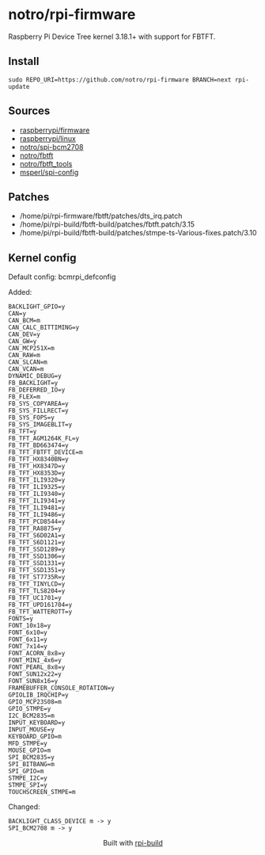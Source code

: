 notro/rpi-firmware
==========

Raspberry Pi Device Tree kernel 3.18.1+ with support for FBTFT.

Install
-------

```text
sudo REPO_URI=https://github.com/notro/rpi-firmware BRANCH=next rpi-update
```




Sources
-------
* [raspberrypi/firmware](https://github.com/raspberrypi/firmware/archive/2f9828c4577a858571b76eef3f7e1d3ff7ac1ba9.tar.gz)
* [raspberrypi/linux](https://github.com/raspberrypi/linux/archive/5fdce56c57f419a8f8a57a6c5b90d63deabca713.tar.gz)
* [notro/spi-bcm2708](https://github.com/notro/spi-bcm2708/archive/1ca01f95d00ab0aae1a07ab5cf18f1090d6981fe.tar.gz)
* [notro/fbtft](https://github.com/notro/fbtft/archive/277db6290388de64bfa251c9acbe3ffda381e5b5.tar.gz)
* [notro/fbtft_tools](https://github.com/notro/fbtft_tools/archive/8553a4b1f5262c6dd076bb5fdd3e97ec7e3cdebe.tar.gz)
* [msperl/spi-config](https://github.com/msperl/spi-config/archive/878f592626db291b3a62b5054278c95e92bc0b39.tar.gz)


Patches
--------
* /home/pi/rpi-firmware/fbtft/patches/dts_irq.patch
* /home/pi/rpi-build/fbtft-build/patches/fbtft.patch/3.15
* /home/pi/rpi-build/fbtft-build/patches/stmpe-ts-Various-fixes.patch/3.10


Kernel config
-------------
Default config: bcmrpi_defconfig



Added:
```text
BACKLIGHT_GPIO=y
CAN=y
CAN_BCM=m
CAN_CALC_BITTIMING=y
CAN_DEV=y
CAN_GW=y
CAN_MCP251X=m
CAN_RAW=m
CAN_SLCAN=m
CAN_VCAN=m
DYNAMIC_DEBUG=y
FB_BACKLIGHT=y
FB_DEFERRED_IO=y
FB_FLEX=m
FB_SYS_COPYAREA=y
FB_SYS_FILLRECT=y
FB_SYS_FOPS=y
FB_SYS_IMAGEBLIT=y
FB_TFT=y
FB_TFT_AGM1264K_FL=y
FB_TFT_BD663474=y
FB_TFT_FBTFT_DEVICE=m
FB_TFT_HX8340BN=y
FB_TFT_HX8347D=y
FB_TFT_HX8353D=y
FB_TFT_ILI9320=y
FB_TFT_ILI9325=y
FB_TFT_ILI9340=y
FB_TFT_ILI9341=y
FB_TFT_ILI9481=y
FB_TFT_ILI9486=y
FB_TFT_PCD8544=y
FB_TFT_RA8875=y
FB_TFT_S6D02A1=y
FB_TFT_S6D1121=y
FB_TFT_SSD1289=y
FB_TFT_SSD1306=y
FB_TFT_SSD1331=y
FB_TFT_SSD1351=y
FB_TFT_ST7735R=y
FB_TFT_TINYLCD=y
FB_TFT_TLS8204=y
FB_TFT_UC1701=y
FB_TFT_UPD161704=y
FB_TFT_WATTEROTT=y
FONTS=y
FONT_10x18=y
FONT_6x10=y
FONT_6x11=y
FONT_7x14=y
FONT_ACORN_8x8=y
FONT_MINI_4x6=y
FONT_PEARL_8x8=y
FONT_SUN12x22=y
FONT_SUN8x16=y
FRAMEBUFFER_CONSOLE_ROTATION=y
GPIOLIB_IRQCHIP=y
GPIO_MCP23S08=m
GPIO_STMPE=y
I2C_BCM2835=m
INPUT_KEYBOARD=y
INPUT_MOUSE=y
KEYBOARD_GPIO=m
MFD_STMPE=y
MOUSE_GPIO=m
SPI_BCM2835=y
SPI_BITBANG=m
SPI_GPIO=m
STMPE_I2C=y
STMPE_SPI=y
TOUCHSCREEN_STMPE=m
```


Changed:
```text
BACKLIGHT_CLASS_DEVICE m -> y
SPI_BCM2708 m -> y
```


<p align="center">Built with <a href="https://github.com/notro/rpi-build/wiki">rpi-build</a></p>
